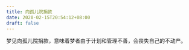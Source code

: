 ```yaml
---
title: 向孤儿院捐款
date: 2020-02-15T20:54:12+08:00
draft: false
---
```


梦见向孤儿院捐款，意味着梦者由于计划和管理不善，会丧失自己的不动产。<br>
